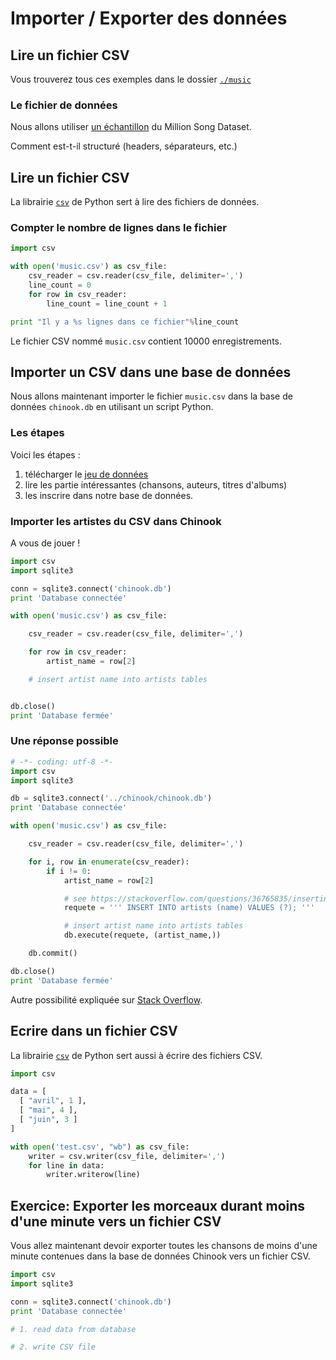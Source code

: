 # Importer / Exporter des données

## Lire un fichier CSV

Vous trouverez tous ces exemples dans le dossier [`./music`](https://github.com/clemsos/db-debutants/tree/master/music)

### Le fichier de données

Nous allons utiliser [un échantillon](https://think.cs.vt.edu/corgis/csv/music/music.html) du Million Song Dataset.

Comment est-t-il structuré (headers, séparateurs, etc.)

## Lire un fichier CSV

La librairie [`csv`](https://docs.python.org/fr/3/library/csv.html) de Python sert à lire des fichiers de données.

### Compter le nombre de lignes dans le fichier

```python
import csv

with open('music.csv') as csv_file:
    csv_reader = csv.reader(csv_file, delimiter=',')
    line_count = 0
    for row in csv_reader:
        line_count = line_count + 1

print "Il y a %s lignes dans ce fichier"%line_count
```

Le fichier CSV nommé `music.csv` contient 10000 enregistrements.

## Importer un CSV dans une base de données

Nous allons maintenant importer le fichier `music.csv` dans la base de données `chinook.db` en utilisant un script Python.

### Les étapes

Voici les étapes :

1. télécharger le [jeu de données](https://think.cs.vt.edu/corgis/csv/music/music.html)
2. lire les partie intéressantes (chansons, auteurs, titres d'albums)
3. les inscrire dans notre base de données.

### Importer les artistes du CSV dans Chinook

A vous de jouer !

```python
import csv
import sqlite3

conn = sqlite3.connect('chinook.db')
print 'Database connectée'

with open('music.csv') as csv_file:

    csv_reader = csv.reader(csv_file, delimiter=',')

    for row in csv_reader:
        artist_name = row[2]

    # insert artist name into artists tables


db.close()
print 'Database fermée'
```

### Une réponse possible

```python
# -*- coding: utf-8 -*-
import csv
import sqlite3

db = sqlite3.connect('../chinook/chinook.db')
print 'Database connectée'

with open('music.csv') as csv_file:

    csv_reader = csv.reader(csv_file, delimiter=',')

    for i, row in enumerate(csv_reader):
        if i != 0:
            artist_name = row[2]

            # see https://stackoverflow.com/questions/36765835/inserting-text-having-single-quote-in-sqlite-database
            requete = ''' INSERT INTO artists (name) VALUES (?); '''

            # insert artist name into artists tables
            db.execute(requete, (artist_name,))

    db.commit()

db.close()
print 'Database fermée'
```

Autre possibilité expliquée sur [Stack Overflow](https://stackoverflow.com/questions/2887878/importing-a-csv-file-into-a-sqlite3-database-table-using-python).


## Ecrire dans un fichier CSV


La librairie [`csv`](https://docs.python.org/fr/3/library/csv.html) de Python sert aussi à écrire des fichiers CSV.


```python
import csv

data = [
  [ "avril", 1 ],
  [ "mai", 4 ],
  [ "juin", 3 ]
]

with open('test.csv', "wb") as csv_file:
    writer = csv.writer(csv_file, delimiter=',')
    for line in data:
        writer.writerow(line)
```

## Exercice: Exporter les morceaux durant moins d'une minute vers un fichier CSV

Vous allez maintenant devoir exporter toutes les chansons de moins d'une minute contenues dans la base de données Chinook vers un fichier CSV.


```python
import csv
import sqlite3

conn = sqlite3.connect('chinook.db')
print 'Database connectée'

# 1. read data from database

# 2. write CSV file

```
